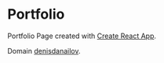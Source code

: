 # Portfolio

Portfolio Page created with [Create React App](https://github.com/facebook/create-react-app).


Domain [denisdanailov](https://denisdanailov.com/).



